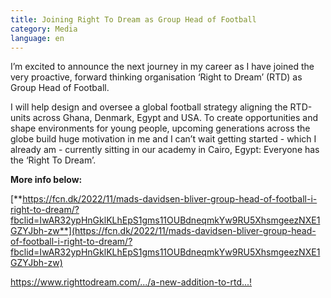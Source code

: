 ```yaml
---
title: Joining Right To Dream as Group Head of Football
category: Media
language: en
---
```

I’m excited to announce the next journey in my career as I have joined the very proactive, forward thinking organisation ‘Right to Dream’ (RTD) as Group Head of Football.

I will help design and oversee a global football strategy aligning the RTD-units across Ghana, Denmark, Egypt and USA. To create opportunities and shape environments for young people, upcoming generations across the globe build huge motivation in me and I can’t wait getting started - which I already am - currently sitting in our academy in Cairo, Egypt: Everyone has the ‘Right To Dream’.



**More info below:**

[**https://fcn.dk/2022/11/mads-davidsen-bliver-group-head-of-football-i-right-to-dream/?fbclid=IwAR32ypHnGklKLhEpS1gms11OUBdneqmkYw9RU5XhsmgeezNXE1GZYJbh-zw**](https://fcn.dk/2022/11/mads-davidsen-bliver-group-head-of-football-i-right-to-dream/?fbclid=IwAR32ypHnGklKLhEpS1gms11OUBdneqmkYw9RU5XhsmgeezNXE1GZYJbh-zw)

<https://www.righttodream.com/.../a-new-addition-to-rtd...!>
